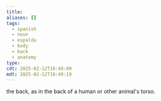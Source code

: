 ```yaml
---
title: 
aliases: []
tags:
  - spanish
  - noun
  - espalda
  - body
  - back
  - anatomy
type:
cdt: 2025-02-12T18:48:09
mdt: 2025-02-12T18:49:19
---
```


the back, as in the back of a human or other animal's torso.

